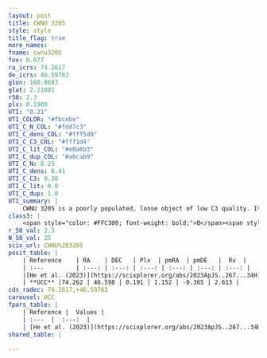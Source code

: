 ```yaml
---
layout: post
title: CWNU 3205
style: style
title_flag: true
more_names: 
fname: cwnu3205
fov: 0.077
ra_icrs: 74.2617
de_icrs: 46.59763
glon: 160.0683
glat: 2.21001
r50: 2.3
plx: 0.1909
UTI: "0.21"
UTI_COLOR: "#fbcebe"
UTI_C_N_COL: "#fdd7c3"
UTI_C_dens_COL: "#fff5d8"
UTI_C_C3_COL: "#fff1d4"
UTI_C_lit_COL: "#e0a6b3"
UTI_C_dup_COL: "#a6cab9"
UTI_C_N: 0.25
UTI_C_dens: 0.41
UTI_C_C3: 0.38
UTI_C_lit: 0.0
UTI_C_dup: 1.0
UTI_summary: |
    CWNU 3205 is a poorly populated, loose object of low C3 quality. It was recently reported in the literature.
class3: |
    <span style="color: #FFC300; font-weight: bold;">B</span><span style="color: red; font-weight: bold;">C</span>
r_50_val: 2.3
N_50_val: 25
scix_url: CWNU%203205
posit_table: |
    | Reference    | RA    | DEC   | Plx  | pmRA  | pmDE   |  Rv  |
    | :---         | :---: | :---: | :---: | :---: | :---: | :---: |
    |[He et al. (2023)](https://scixplorer.org/abs/2023ApJS..267...34H) | 74.25 | 46.605 | 0.197 | 1.151 | -0.391 | -8.38 |
    | **UCC** |74.262 | 46.598 | 0.191 | 1.152 | -0.365 | 2.613 | 
cds_radec: 74.2617,+46.59763
carousel: UCC
fpars_table: |
    | Reference |  Values |
    | :---  |  :---:  |
    | [He et al. (2023)](https://scixplorer.org/abs/2023ApJS..267...34H) | `A0=1.9, m-M=12.8, logA=8.9` |
shared_table: |
    
---
```

